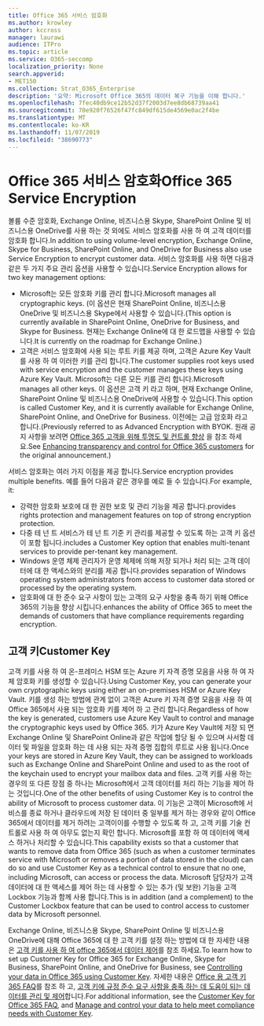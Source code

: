 ```yaml
---
title: Office 365 서비스 암호화
ms.author: krowley
author: kccross
manager: laurawi
audience: ITPro
ms.topic: article
ms.service: O365-seccomp
localization_priority: None
search.appverid:
- MET150
ms.collection: Strat_O365_Enterprise
description: '요약: Microsoft Office 365의 데이터 복구 기능을 이해 합니다.'
ms.openlocfilehash: 7fec40db9ce12b52d37f2003d7ee8db68739aa41
ms.sourcegitcommit: 70e920f76526f47fc849df615de4569e0ac2f4be
ms.translationtype: MT
ms.contentlocale: ko-KR
ms.lasthandoff: 11/07/2019
ms.locfileid: "38690773"
---
```

# <a name="office-365-service-encryption"></a><span data-ttu-id="456a3-103">Office 365 서비스 암호화</span><span class="sxs-lookup"><span data-stu-id="456a3-103">Office 365 Service Encryption</span></span>

<span data-ttu-id="456a3-104">볼륨 수준 암호화, Exchange Online, 비즈니스용 Skype, SharePoint Online 및 비즈니스용 OneDrive를 사용 하는 것 외에도 서비스 암호화를 사용 하 여 고객 데이터를 암호화 합니다.</span><span class="sxs-lookup"><span data-stu-id="456a3-104">In addition to using volume-level encryption, Exchange Online, Skype for Business, SharePoint Online, and OneDrive for Business also use Service Encryption to encrypt customer data.</span></span> <span data-ttu-id="456a3-105">서비스 암호화를 사용 하면 다음과 같은 두 가지 주요 관리 옵션을 사용할 수 있습니다.</span><span class="sxs-lookup"><span data-stu-id="456a3-105">Service Encryption allows for two key management options:</span></span>
- <span data-ttu-id="456a3-106">Microsoft는 모든 암호화 키를 관리 합니다.</span><span class="sxs-lookup"><span data-stu-id="456a3-106">Microsoft manages all cryptographic keys.</span></span> <span data-ttu-id="456a3-107">(이 옵션은 현재 SharePoint Online, 비즈니스용 OneDrive 및 비즈니스용 Skype에서 사용할 수 있습니다.</span><span class="sxs-lookup"><span data-stu-id="456a3-107">(This option is currently available in SharePoint Online, OneDrive for Business, and Skype for Business.</span></span> <span data-ttu-id="456a3-108">현재는 Exchange Online에 대 한 로드맵을 사용할 수 있습니다.</span><span class="sxs-lookup"><span data-stu-id="456a3-108">It is currently on the roadmap for Exchange Online.)</span></span>
- <span data-ttu-id="456a3-109">고객은 서비스 암호화에 사용 되는 루트 키를 제공 하며, 고객은 Azure Key Vault를 사용 하 여 이러한 키를 관리 합니다.</span><span class="sxs-lookup"><span data-stu-id="456a3-109">The customer supplies root keys used with service encryption and the customer manages these keys using Azure Key Vault.</span></span> <span data-ttu-id="456a3-110">Microsoft는 다른 모든 키를 관리 합니다.</span><span class="sxs-lookup"><span data-stu-id="456a3-110">Microsoft manages all other keys.</span></span> <span data-ttu-id="456a3-111">이 옵션은 고객 키 라고 하며, 현재 Exchange Online, SharePoint Online 및 비즈니스용 OneDrive에 사용할 수 있습니다.</span><span class="sxs-lookup"><span data-stu-id="456a3-111">This option is called Customer Key, and it is currently available for Exchange Online, SharePoint Online, and OneDrive for Business.</span></span> <span data-ttu-id="456a3-112">이전에는 고급 암호화 라고 합니다.</span><span class="sxs-lookup"><span data-stu-id="456a3-112">(Previously referred to as Advanced Encryption with BYOK.</span></span> <span data-ttu-id="456a3-113">원래 공지 사항을 보려면 [Office 365 고객을 위해 투명도 및 컨트롤 향상](https://blogs.office.com/2015/04/21/enhancing-transparency-and-control-for-office-365-customers/) 을 참조 하세요.</span><span class="sxs-lookup"><span data-stu-id="456a3-113">See [Enhancing transparency and control for Office 365 customers](https://blogs.office.com/2015/04/21/enhancing-transparency-and-control-for-office-365-customers/) for the original announcement.)</span></span>

<span data-ttu-id="456a3-114">서비스 암호화는 여러 가지 이점을 제공 합니다.</span><span class="sxs-lookup"><span data-stu-id="456a3-114">Service encryption provides multiple benefits.</span></span> <span data-ttu-id="456a3-115">예를 들어 다음과 같은 경우를 예로 들 수 있습니다.</span><span class="sxs-lookup"><span data-stu-id="456a3-115">For example, it:</span></span>
- <span data-ttu-id="456a3-116">강력한 암호화 보호에 대 한 권한 보호 및 관리 기능을 제공 합니다.</span><span class="sxs-lookup"><span data-stu-id="456a3-116">provides rights protection and management features on top of strong encryption protection.</span></span>
- <span data-ttu-id="456a3-117">다중 테 넌 트 서비스가 테 넌 트 기준 키 관리를 제공할 수 있도록 하는 고객 키 옵션이 포함 됩니다.</span><span class="sxs-lookup"><span data-stu-id="456a3-117">includes a Customer Key option that enables multi-tenant services to provide per-tenant key management.</span></span>
- <span data-ttu-id="456a3-118">Windows 운영 체제 관리자가 운영 체제에 의해 저장 되거나 처리 되는 고객 데이터에 대 한 액세스와의 분리를 제공 합니다.</span><span class="sxs-lookup"><span data-stu-id="456a3-118">provides separation of Windows operating system administrators from access to customer data stored or processed by the operating system.</span></span>
- <span data-ttu-id="456a3-119">암호화에 대 한 준수 요구 사항이 있는 고객의 요구 사항을 충족 하기 위해 Office 365의 기능을 향상 시킵니다.</span><span class="sxs-lookup"><span data-stu-id="456a3-119">enhances the ability of Office 365 to meet the demands of customers that have compliance requirements regarding encryption.</span></span>

## <a name="customer-key"></a><span data-ttu-id="456a3-120">고객 키</span><span class="sxs-lookup"><span data-stu-id="456a3-120">Customer Key</span></span>
<span data-ttu-id="456a3-121">고객 키를 사용 하 여 온-프레미스 HSM 또는 Azure 키 자격 증명 모음을 사용 하 여 자체 암호화 키를 생성할 수 있습니다.</span><span class="sxs-lookup"><span data-stu-id="456a3-121">Using Customer Key, you can generate your own cryptographic keys using either an on-premises HSM or Azure Key Vault.</span></span> <span data-ttu-id="456a3-122">키를 생성 하는 방법에 관계 없이 고객은 Azure 키 자격 증명 모음을 사용 하 여 Office 365에서 사용 되는 암호화 키를 제어 하 고 관리 합니다.</span><span class="sxs-lookup"><span data-stu-id="456a3-122">Regardless of how the key is generated, customers use Azure Key Vault to control and manage the cryptographic keys used by Office 365.</span></span> <span data-ttu-id="456a3-123">키가 Azure Key Vault에 저장 되 면 Exchange Online 및 SharePoint Online과 같은 작업에 할당 될 수 있으며 사서함 데이터 및 파일을 암호화 하는 데 사용 되는 자격 증명 집합의 루트로 사용 됩니다.</span><span class="sxs-lookup"><span data-stu-id="456a3-123">Once your keys are stored in Azure Key Vault, they can be assigned to workloads such as Exchange Online and SharePoint Online and used to as the root of the keychain used to encrypt your mailbox data and files.</span></span>
<span data-ttu-id="456a3-124">고객 키를 사용 하는 경우의 또 다른 장점 중 하나는 Microsoft에서 고객 데이터를 처리 하는 기능을 제어 하는 것입니다.</span><span class="sxs-lookup"><span data-stu-id="456a3-124">One of the other benefits of using Customer Key is to control the ability of Microsoft to process customer data.</span></span> <span data-ttu-id="456a3-125">이 기능은 고객이 Microsoft에 서비스를 종료 하거나 클라우드에 저장 된 데이터 중 일부를 제거 하는 경우와 같이 Office 365에서 데이터를 제거 하려는 고객이이를 수행할 수 있도록 하 고, 고객 키를 기술 컨트롤로 사용 하 여 아무도 없는지 확인 합니다. Microsoft를 포함 하 여 데이터에 액세스 하거나 처리할 수 있습니다.</span><span class="sxs-lookup"><span data-stu-id="456a3-125">This capability exists so that a customer that wants to remove data from Office 365 (such as when a customer terminates service with Microsoft or removes a portion of data stored in the cloud) can do so and use Customer Key as a technical control to ensure that no one, including Microsoft, can access or process the data.</span></span> <span data-ttu-id="456a3-126">Microsoft 담당자가 고객 데이터에 대 한 액세스를 제어 하는 데 사용할 수 있는 추가 (및 보완) 기능을 고객 Lockbox 기능과 함께 사용 합니다.</span><span class="sxs-lookup"><span data-stu-id="456a3-126">This is in addition (and a complement) to the Customer Lockbox feature that can be used to control access to customer data by Microsoft personnel.</span></span>

<span data-ttu-id="456a3-127">Exchange Online, 비즈니스용 Skype, SharePoint Online 및 비즈니스용 OneDrive에 대해 Office 365에 대 한 고객 키를 설정 하는 방법에 대 한 자세한 내용은 [고객 키를 사용 하 여 office 365에서 데이터 제어](https://support.office.com/article/Controlling-your-data-in-Office-365-using-Customer-Key-f2cd475a-e592-46cf-80a3-1bfb0fa17697)를 참조 하세요.</span><span class="sxs-lookup"><span data-stu-id="456a3-127">To learn how to set up Customer Key for Office 365 for Exchange Online, Skype for Business, SharePoint Online, and OneDrive for Business, see [Controlling your data in Office 365 using Customer Key](https://support.office.com/article/Controlling-your-data-in-Office-365-using-Customer-Key-f2cd475a-e592-46cf-80a3-1bfb0fa17697).</span></span> <span data-ttu-id="456a3-128">자세한 내용은 [Office 용 고객 키 365 FAQ](https://support.office.com/article/Customer-Key-for-Office-365-FAQ-41ae293a-bd5c-4083-acd8-e1a2b4329da6)를 참조 하 고, [고객 키에 규정 준수 요구 사항을 충족 하는 데 도움이 되는 데이터를 관리 및 제어](https://techcommunity.microsoft.com/t5/Microsoft-Ignite-Content-2017/Manage-and-control-your-data-to-help-meet-compliance-needs-with/td-p/117580)합니다.</span><span class="sxs-lookup"><span data-stu-id="456a3-128">For additional information, see the [Customer Key for Office 365 FAQ](https://support.office.com/article/Customer-Key-for-Office-365-FAQ-41ae293a-bd5c-4083-acd8-e1a2b4329da6), and [Manage and control your data to help meet compliance needs with Customer Key](https://techcommunity.microsoft.com/t5/Microsoft-Ignite-Content-2017/Manage-and-control-your-data-to-help-meet-compliance-needs-with/td-p/117580).</span></span>
